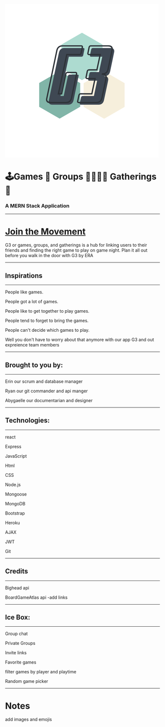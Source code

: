 ![view 1](public/logo.png)
# 🕹Games 🎲  Groups 👨‍👩‍👧‍👦  Gatherings 📅 
### A MERN Stack Application
___
# [Join the Movement](google.com)

G3 or games, groups, and gatherings is a hub for linking users to their friends and finding the right game to play on game night. Plan it all out before you walk in the door with G3 by ERA
___
## Inspirations
___
People like games.

People got a lot of games.

People like to get together to play games.

People tend to forget to bring the games.

People can't decide which games to play.

Well you don't have to worry about that anymore with our app G3 and out expreience team members
___
## Brought to you by:
___
Erin our scrum and database manager


Ryan our git commander and api manger


Abygaelle our documentarian and designer
___

## Technologies:
___
react

Express

JavaScript

Html

CSS

Node.js

Mongoose

MongoDB

Bootstrap

Heroku

AJAX

JWT

Git
___
## Credits
___
Bighead api

BoardGameAtlas api -add links
___
## Ice Box:
___
Group chat


Private Groups


Invite links


Favorite games


filter games by player and playtime


Random game picker
___
# Notes
add images and emojis


